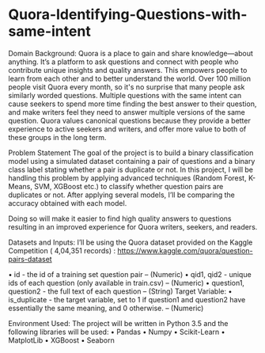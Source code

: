 # Quora-Identifying-Questions-with-same-intent
Domain Background:
Quora is a place to gain and share knowledge—about anything. It’s a platform to ask questions and connect with people who contribute unique insights and quality answers. This empowers people to learn from each other and to better understand the world. Over 100 million people visit Quora every month, so it's no surprise that many people ask similarly worded questions. Multiple questions with the same intent can cause seekers to spend more time finding the best answer to their question, and make writers feel they need to answer multiple versions of the same question. Quora values canonical questions because they provide a better experience to active seekers and writers, and offer more value to both of these groups in the long term.

Problem Statement
The goal of the project is to build a binary classification model using a simulated dataset containing a pair of questions and a binary class label stating whether a pair is duplicate or not. In this project, I will be handling this problem by applying advanced techniques (Random Forest, K-Means, SVM, XGBoost etc.) to classify whether question pairs are duplicates or not. After applying several models, I’ll be comparing the accuracy obtained with each model.

Doing so will make it easier to find high quality answers to questions resulting in an improved experience for Quora writers, seekers, and readers.

Datasets and Inputs:
I’ll be using the Quora dataset provided on the Kaggle Competition ( 4,04,351 records) : https://www.kaggle.com/quora/question-pairs-dataset

• id - the id of a training set question pair – (Numeric) • qid1, qid2 - unique ids of each question (only available in train.csv) – (Numeric) • question1, question2 - the full text of each question – (String) Target Variable: • is_duplicate - the target variable, set to 1 if question1 and question2 have essentially the same meaning, and 0 otherwise. – (Numeric)

Environment Used:
The project will be written in Python 3.5 and the following libraries will be used: • Pandas • Numpy • Scikit-Learn • MatplotLib • XGBoost • Seaborn
